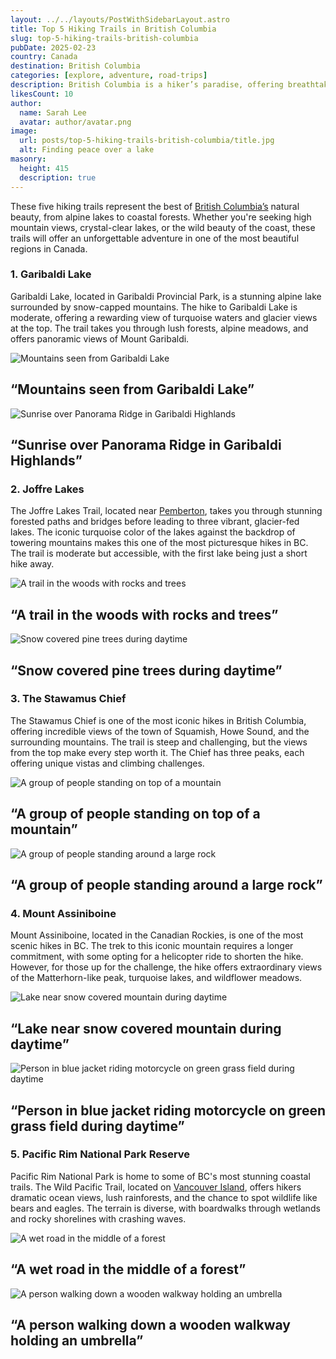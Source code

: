 ```yaml
---
layout: ../../layouts/PostWithSidebarLayout.astro
title: Top 5 Hiking Trails in British Columbia
slug: top-5-hiking-trails-british-columbia
pubDate: 2025-02-23
country: Canada
destination: British Columbia
categories: [explore, adventure, road-trips]
description: British Columbia is a hiker’s paradise, offering breathtaking trails that range from serene lakes to majestic mountain peaks. Whether youre a beginner or an experienced trekker, BC’s diverse landscapes provide hikes for all levels. Discover the top 5 trails that promise unforgettable adventures in this stunning province.
likesCount: 10
author:
  name: Sarah Lee
  avatar: author/avatar.png
image:
  url: posts/top-5-hiking-trails-british-columbia/title.jpg
  alt: Finding peace over a lake
masonry:
  height: 415
  description: true
---
```


<div class="md-space"></div>
<p class="md-paragraph">
    <span class="md-first-letter">T</span>hese five hiking trails represent the best of <a class="md-link" href="/">British Columbia’s</a> natural beauty, from alpine lakes to coastal forests. Whether you're seeking high mountain views, crystal-clear lakes, or the wild beauty of the coast, <span class="md-underline">these trails will offer an unforgettable adventure in one of the most beautiful regions in Canada.</span>
</p>
<div class="md-space-xl"></div>
<h3 class="ui-post-title" id="typical-costs">1. Garibaldi Lake</h3>

<p class="md-paragraph">Garibaldi Lake, located in Garibaldi Provincial Park, is a stunning alpine lake surrounded by snow-capped mountains. The hike to Garibaldi Lake is moderate, <span class="md-underline">offering a rewarding view of turquoise waters and glacier views at the top.</span> The trail takes you through lush forests, alpine meadows, and offers panoramic views of Mount Garibaldi.</p>

<div class="md-images">
  <div class="md-image">
      <img class="img h-100" src="/posts/top-5-hiking-trails-british-columbia/garibaldi-lake-1.jpg" alt="Mountains seen from Garibaldi Lake">
      <h2 class="md-img-description">“Mountains seen from Garibaldi Lake”</h2>
  </div>
  <div class="md-image">
      <img class="img h-100" src="/posts/top-5-hiking-trails-british-columbia/garibaldi-lake-2.jpg" alt="Sunrise over Panorama Ridge in Garibaldi Highlands">
      <h2 class="md-img-description">“Sunrise over Panorama Ridge in Garibaldi Highlands”</h2>
  </div>
</div>

<div class="md-space-xl"></div>
<h3 class="ui-post-title" id="typical-costs">2. Joffre Lakes</h3>
<p class="md-paragraph">The Joffre Lakes Trail, located near <a class="md-link" href="/">Pemberton</a>, takes you through stunning forested paths and bridges before leading to three vibrant, glacier-fed lakes. The iconic turquoise color of the lakes against the backdrop of towering mountains makes this one of the most picturesque hikes in BC. The trail is moderate but accessible, with the first lake being just a short hike away.</p>
<div class="md-images">
  <div class="md-image">
      <img class="img h-100" src="/posts/top-5-hiking-trails-british-columbia/joffre-lakes-trail-1.jpg" alt="A trail in the woods with rocks and trees">
      <h2 class="md-img-description">“A trail in the woods with rocks and trees”</h2>
  </div>
  <div class="md-image">
      <img class="img h-100" src="/posts/top-5-hiking-trails-british-columbia/joffre-lakes-trail-2.jpg" alt="Snow covered pine trees during daytime">
      <h2 class="md-img-description">“Snow covered pine trees during daytime”</h2>
  </div>
</div>

<div class="md-space-xl"></div>
<h3 class="ui-post-title" id="typical-costs">3. The Stawamus Chief</h3>
<p class="md-paragraph">The Stawamus Chief is one of the most iconic hikes in British Columbia, offering incredible views of the town of Squamish, Howe Sound, and the surrounding mountains. <span class="md-underline">The trail is steep and challenging, but the views from the top make every step worth it.</span> The Chief has three peaks, each offering unique vistas and climbing challenges.</p>
<div class="md-images">
  <div class="md-image">
      <img class="img h-100" src="/posts/top-5-hiking-trails-british-columbia/stawamus-chief-1.jpg" alt="A group of people standing on top of a mountain">
      <h2 class="md-img-description">“A group of people standing on top of a mountain”</h2>
  </div>
  <div class="md-image">
      <img class="img h-100" src="/posts/top-5-hiking-trails-british-columbia/stawamus-chief-2.jpg" alt="A group of people standing around a large rock">
      <h2 class="md-img-description">“A group of people standing around a large rock”</h2>
  </div>
</div>

<div class="md-space-xl"></div>
<h3 class="ui-post-title" id="typical-costs">4. Mount Assiniboine</h3>
<p class="md-paragraph">Mount Assiniboine, located in the Canadian Rockies, is one of the most scenic hikes in BC. The trek to this iconic mountain requires a longer commitment, with some opting for a helicopter ride to shorten the hike. However, for those up for the challenge, the hike offers extraordinary views of the Matterhorn-like peak, turquoise lakes, and wildflower meadows.</p>
<div class="md-images">
  <div class="md-image">
      <img class="img h-100" src="/posts/top-5-hiking-trails-british-columbia/mount-assiniboine-1.jpg" alt="Lake near snow covered mountain during daytime">
      <h2 class="md-img-description">“Lake near snow covered mountain during daytime”</h2>
  </div>
  <div class="md-image">
      <img class="img h-100" src="/posts/top-5-hiking-trails-british-columbia/mount-assiniboine-2.jpg" alt="Person in blue jacket riding motorcycle on green grass field during daytime">
      <h2 class="md-img-description">“Person in blue jacket riding motorcycle on green grass field during daytime”</h2>
  </div>
</div>

<div class="md-space-xl"></div>
<h3 class="ui-post-title" id="typical-costs">5. Pacific Rim National Park Reserve</h3>
<p class="md-paragraph">Pacific Rim National Park is home to some of BC's <span class="md-underline">most stunning coastal trails</span>. The Wild Pacific Trail, located on <a class="md-link" href="/">Vancouver Island</a>, offers hikers dramatic ocean views, lush rainforests, and the chance to spot wildlife like bears and eagles. The terrain is diverse, with boardwalks through wetlands and rocky shorelines with crashing waves.</p>
<div class="md-images">
  <div class="md-image">
      <img class="img h-100" src="/posts/top-5-hiking-trails-british-columbia/pacific-rim-national-park-reserve-1.jpg" alt="A wet road in the middle of a forest">
      <h2 class="md-img-description">“A wet road in the middle of a forest”</h2>
  </div>
  <div class="md-image">
      <img class="img h-100" src="/posts/top-5-hiking-trails-british-columbia/pacific-rim-national-park-reserve-2.jpg" alt="A person walking down a wooden walkway holding an umbrella">
      <h2 class="md-img-description">“A person walking down a wooden walkway holding an umbrella”</h2>
  </div>
</div>
